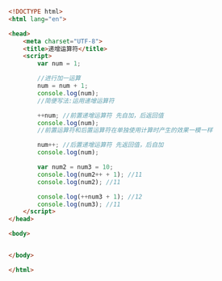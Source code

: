 
<BlogInfo id="180" title="11.递增运算符" author="白日梦想猿" pv=0 read_times=0 pre_cost_time="0分29秒" category="js学习" tag_list="['js学习']" create_time="2020.08.02 13:15:19" update_time="2020.08.02 13:27:50" />

```html
<!DOCTYPE html>
<html lang="en">

<head>
    <meta charset="UTF-8">
    <title>递增运算符</title>
    <script>
        var num = 1;

        //进行加一运算
        num = num + 1;
        console.log(num);
        //简便写法:运用递增运算符

        ++num; //前置递增运算符 先自加，后返回值
        console.log(num);
        //前置运算符和后置运算符在单独使用计算时产生的效果一模一样

        num++; //后置递增运算符 先返回值，后自加
        console.log(num);

        var num2 = num3 = 10;
        console.log(num2++ + 1); //11
        console.log(num2); //11

        console.log(++num3 + 1); //12
        console.log(num3); //11
    </script>
</head>

<body>


</body>

</html>
```
